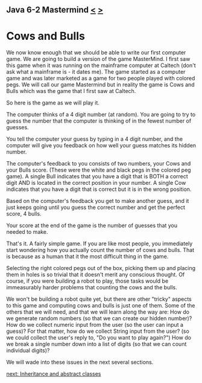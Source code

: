 ## Java 6-2 Mastermind [&LT;](Java0601.md) [&GT;](Java0603.md)
#  Cows and Bulls

We now know enough that we should be able to write our first computer game. We are going to build a version of the game MasterMind. I first saw this game when it was running on the mainframe computer at Caltech (don't ask what a mainframe is - it dates me). The game started as a computer game and was later marketed as a game for two people played with colored pegs. We will call our game Mastermind but in reality the game is Cows and Bulls which was the game that I first saw at Caltech.

So here is the game as we will play it.

The computer thinks of a 4 digit number (at random). You are going to try to guess the number that the computer is thinking of in the fewest number of guesses.

You tell the computer your guess by typing in a 4 digit number, and the computer will give you feedback on how well your guess matches its hidden number.

The computer's feedback to you consists of two numbers, your Cows and your Bulls score. (These were the white and black pegs in the colored peg game). A single Bull indicates that you have a digit that is BOTH a correct digit AND is located in the correct position in your number. A single Cow indicates that you have a digit that is correct but it is in the wrong position.

Based on the computer's feedback you get to make another guess, and it just keeps going until you guess the correct number and get the perfect score, 4 bulls.

Your score at the end of the game is the number of guesses that you needed to make.

That's it. A fairly simple game. If you are like most people, you immediately start wondering how you actually count the number of cows and bulls. That is because as a human that it the most difficult thing in the game. 

Selecting the right colored pegs out of the box, picking them up and placing them in holes is so trivial that it doesn't merit any conscious thought. Of course, if you were building a robot to play, those tasks would be immeasurably harder problems that counting the cows and the bulls. 

We won't be building a robot quite yet, but there are other "tricky" aspects to this game and computing cows and bulls is just one of them. Some of the others that we will need, and that we will learn along the way are: How do we generate random numbers (so that we can create our hidden number)? How do we collect numeric input from the user (so the user can input a guess)? For that matter, how do we collect String input from the user? (so we could collect the user's reply to, "Do you want to play again?") How do we break a single number down into a list of digits (so that we can count individual digits)?

We will wade into these issues in the next several sections.

[next: Inheritance and abstract classes](Java0603.md)